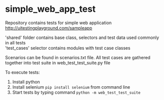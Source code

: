 # simple_web_app_test

Repository contains tests for simple web application http://uitestingplayground.com/sampleapp

'shared' folder contains base class, selectors and test data used commonly in all tests  
'test_cases' selector contains modules with test case classes

Scenarios can be found in scenarios.txt file. All test cases are gathered together into test suite in web_test_test_suite.py file

To execute tests:
1. Install python
2. Install selenium `pip install selenium` from command line
3. Start tests by typing command `python -m web_test_test_suite`